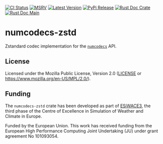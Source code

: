 [![CI Status]][workflow] [![MSRV]][repo] [![Latest Version]][crates.io] [![PyPi Release]][pypi] [![Rust Doc Crate]][docs.rs] [![Rust Doc Main]][docs]

[CI Status]: https://img.shields.io/github/actions/workflow/status/juntyr/numcodecs-rs/ci.yml?branch=main
[workflow]: https://github.com/juntyr/numcodecs-rs/actions/workflows/ci.yml?query=branch%3Amain

[MSRV]: https://img.shields.io/badge/MSRV-1.82.0-blue
[repo]: https://github.com/juntyr/numcodecs-rs

[Latest Version]: https://img.shields.io/crates/v/numcodecs-zstd
[crates.io]: https://crates.io/crates/numcodecs-zstd

[PyPi Release]: https://img.shields.io/pypi/v/numcodecs-wasm-zstd.svg
[pypi]: https://pypi.python.org/pypi/numcodecs-wasm-zstd

[Rust Doc Crate]: https://img.shields.io/docsrs/numcodecs-zstd
[docs.rs]: https://docs.rs/numcodecs-zstd/

[Rust Doc Main]: https://img.shields.io/badge/docs-main-blue
[docs]: https://juntyr.github.io/numcodecs-rs/numcodecs_zstd

# numcodecs-zstd

Zstandard codec implementation for the [`numcodecs`] API.

[`numcodecs`]: https://docs.rs/numcodecs/0.2/numcodecs/

## License

Licensed under the Mozilla Public License, Version 2.0 ([LICENSE](LICENSE) or https://www.mozilla.org/en-US/MPL/2.0/).

## Funding

The `numcodecs-zstd` crate has been developed as part of [ESiWACE3](https://www.esiwace.eu), the third phase of the Centre of Excellence in Simulation of Weather and Climate in Europe.

Funded by the European Union. This work has received funding from the European High Performance Computing Joint Undertaking (JU) under grant agreement No 101093054.
